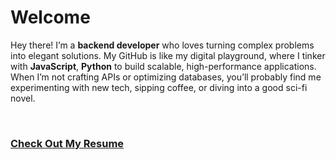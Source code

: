 # Welcome
Hey there! I’m a **backend developer** who loves turning complex problems into elegant solutions. My GitHub is like my digital playground, where I tinker with **JavaScript**, **Python** to build scalable, high-performance applications.
<br>
When I’m not crafting APIs or optimizing databases, you’ll probably find me experimenting with new tech, sipping coffee, or diving into a good sci-fi novel.

<br>

### <a href="https://drive.google.com/file/d/1Ls53oCGudoEFWumYd0zJpmyc8NN6FbqR/view?usp=sharing" class="resume-link" title="Click to Open">Check Out My Resume</a>